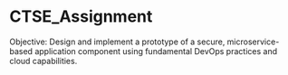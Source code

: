# CTSE_Assignment
Objective: Design and implement a prototype of a secure, microservice-based application component using fundamental DevOps practices and cloud capabilities.
